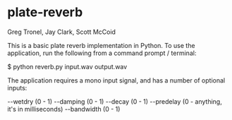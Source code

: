 plate-reverb
============

Greg Tronel, Jay Clark, Scott McCoid

This is a basic plate reverb implementation in Python.
To use the application, run the following from a command prompt / terminal:

$ python reverb.py input.wav output.wav

The application requires a mono input signal, and has a number of optional inputs:

--wetdry (0 - 1)
--damping (0 - 1)
--decay (0 - 1)
--predelay (0 - anything, it's in milliseconds)
--bandwidth (0 - 1)


